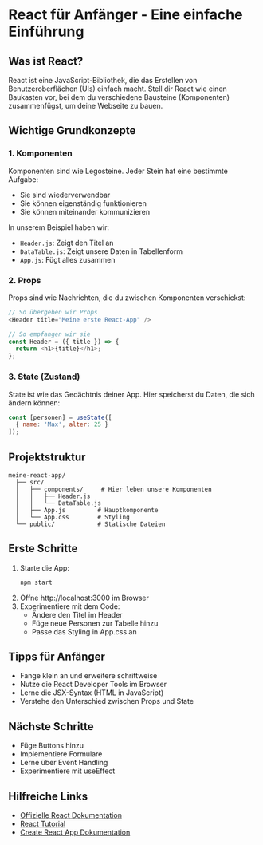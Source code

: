 # React für Anfänger - Eine einfache Einführung

## Was ist React?
React ist eine JavaScript-Bibliothek, die das Erstellen von Benutzeroberflächen (UIs) einfach macht. Stell dir React wie einen Baukasten vor, bei dem du verschiedene Bausteine (Komponenten) zusammenfügst, um deine Webseite zu bauen.

## Wichtige Grundkonzepte

### 1. Komponenten
Komponenten sind wie Legosteine. Jeder Stein hat eine bestimmte Aufgabe:
- Sie sind wiederverwendbar
- Sie können eigenständig funktionieren
- Sie können miteinander kommunizieren

In unserem Beispiel haben wir:
- `Header.js`: Zeigt den Titel an
- `DataTable.js`: Zeigt unsere Daten in Tabellenform
- `App.js`: Fügt alles zusammen

### 2. Props
Props sind wie Nachrichten, die du zwischen Komponenten verschickst:
```javascript
// So übergeben wir Props
<Header title="Meine erste React-App" />

// So empfangen wir sie
const Header = ({ title }) => {
  return <h1>{title}</h1>;
};
```

### 3. State (Zustand)
State ist wie das Gedächtnis deiner App. Hier speicherst du Daten, die sich ändern können:
```javascript
const [personen] = useState([
  { name: 'Max', alter: 25 }
]);
```

## Projektstruktur
```
meine-react-app/
  ├── src/
  │   ├── components/     # Hier leben unsere Komponenten
  │   │   ├── Header.js
  │   │   └── DataTable.js
  │   ├── App.js         # Hauptkomponente
  │   └── App.css        # Styling
  └── public/            # Statische Dateien
```

## Erste Schritte
1. Starte die App:
   ```bash
   npm start
   ```
2. Öffne http://localhost:3000 im Browser
3. Experimentiere mit dem Code:
   - Ändere den Titel im Header
   - Füge neue Personen zur Tabelle hinzu
   - Passe das Styling in App.css an

## Tipps für Anfänger
- Fange klein an und erweitere schrittweise
- Nutze die React Developer Tools im Browser
- Lerne die JSX-Syntax (HTML in JavaScript)
- Verstehe den Unterschied zwischen Props und State

## Nächste Schritte
- Füge Buttons hinzu
- Implementiere Formulare
- Lerne über Event Handling
- Experimentiere mit useEffect

## Hilfreiche Links
- [Offizielle React Dokumentation](https://reactjs.org/)
- [React Tutorial](https://reactjs.org/tutorial/tutorial.html)
- [Create React App Dokumentation](https://create-react-app.dev/)
